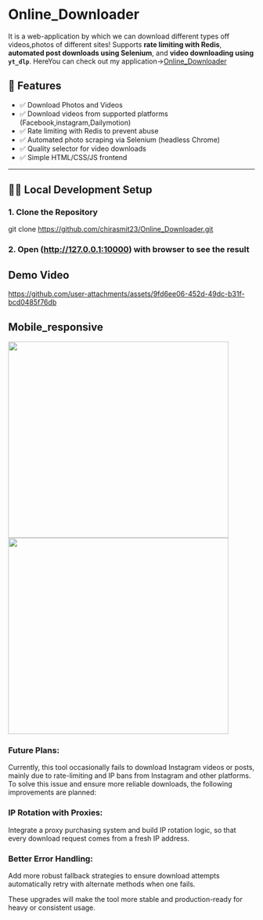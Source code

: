 # Online_Downloader
It is a web-application by which we can download different types off videos,photos of different sites!
Supports **rate limiting with Redis**, **automated post downloads using Selenium**, and **video downloading using `yt_dlp`**.
HereYou can check out my application->[Online_Downloader](https://online-downloader-i7xi.onrender.com/)

## 🚀 Features

- ✅ Download  Photos and Videos
- ✅ Download videos from supported platforms (Facebook,instagram,Dailymotion)
- ✅ Rate limiting with Redis to prevent abuse
- ✅ Automated photo scraping via Selenium (headless Chrome)
- ✅ Quality selector for video downloads
- ✅ Simple HTML/CSS/JS frontend

---

## 🧑‍💻 Local Development Setup

### 1. Clone the Repository

git clone https://github.com/chirasmit23/Online_Downloader.git

### 2. Open (http://127.0.0.1:10000) with browser to see the result
 ## Demo Video

https://github.com/user-attachments/assets/9fd6ee06-452d-49dc-b31f-bcd0485f76db

 ## Mobile_responsive

<img src="https://github.com/user-attachments/assets/0458267b-c1c9-4980-81bc-e984beef763e" height="400"  width="450"/>
<img src="https://github.com/user-attachments/assets/a9f9ae9b-8859-495f-bc74-7d518e30040b" height="400" width="450"/>

### Future Plans:

Currently, this tool occasionally fails to download Instagram videos or posts, mainly due to rate-limiting and IP bans from Instagram and other platforms.
To solve this issue and ensure more reliable downloads, the following improvements are planned:

### IP Rotation with Proxies:
Integrate a proxy purchasing system and build IP rotation logic, so that every download request comes from a fresh IP address.

### Better Error Handling:
Add more robust fallback strategies to ensure download attempts automatically retry with alternate methods when one fails.

These upgrades will make the tool more stable and production-ready for heavy or consistent usage.
